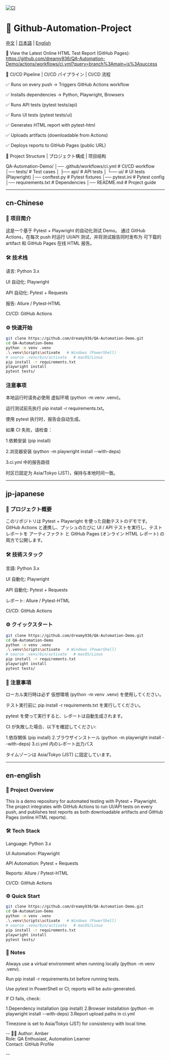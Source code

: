 [![CI](https://github.com/dreamy936/QA-Automation-Demo/actions/workflows/ci.yml/badge.svg?branch=main)](https://github.com/dreamy936/QA-Automation-Demo/actions/workflows/ci.yml)

# 🚀 Github-Automation-Project

[中文](#cn-chinese) | [日本語](#jp-japanese) | [English](#en-english)

🔗 View the Latest Online HTML Test Report (GitHub Pages):
https://github.com/dreamy936/QA-Automation-Demo/actions/workflows/ci.yml?query=branch%3Amain+is%3Asuccess


🚀 CI/CD Pipeline | CI/CD パイプライン | CI/CD 流程

✅ Runs on every push → Triggers GitHub Actions workflow

✅ Installs dependencies → Python, Playwright, Browsers

✅ Runs API tests (pytest tests/api)

✅ Runs UI tests (pytest tests/ui)

✅ Generates HTML report with pytest-html

✅ Uploads artifacts (downloadable from Actions)

✅ Deploys reports to GitHub Pages (public URL)



📂 Project Structure | プロジェクト構成 | 项目结构

QA-Automation-Demo/
│── .github/workflows/ci.yml     # CI/CD workflow
│── tests/                       # Test cases
│    ├── api/                    # API tests
│    └── ui/                     # UI tests (Playwright)
│── conftest.py                  # Pytest fixtures
│── pytest.ini                   # Pytest config
│── requirements.txt             # Dependencies
│── README.md                    # Project guide



---

## cn-Chinese

### 📖 项目简介

这是一个基于 Pytest + Playwright 的自动化测试 Demo。
通过 GitHub Actions，在每次 push 时运行 UI/API 测试，并将测试报告同时发布为 可下载的 artifact 和 GitHub Pages 在线 HTML 报告。


### 🛠 技术栈
语言: Python 3.x

UI 自动化: Playwright

API 自动化: Pytest + Requests

报告: Allure / Pytest-HTML

CI/CD: GitHub Actions

### ⚙️ 快速开始
```bash
git clone https://github.com/dreamy936/QA-Automation-Demo.git
cd QA-Automation-Demo
python -m venv .venv
.\.venv\Scripts\activate   # Windows (PowerShell)
# source .venv/bin/activate   # macOS/Linux
pip install -r requirements.txt
playwright install
pytest tests/
```

### 注意事项
本地运行时请务必使用 虚拟环境 (python -m venv .venv)。

运行测试前先执行 pip install -r requirements.txt。

使用 pytest 执行时，报告会自动生成。

如果 CI 失败，请检查：

1.依赖安装 (pip install)

2.浏览器安装 (python -m playwright install --with-deps)

3.ci.yml 中的报告路径

时区已固定为 Asia/Tokyo (JST)，保持与本地时间一致。


---

## jp-japanese

### 📖 プロジェクト概要

このリポジトリは Pytest + Playwright を使った自動テストのデモです。
GitHub Actions と連携し、プッシュのたびに UI / API テストを実行し、テストレポートを アーティファクト と GitHub Pages (オンライン HTML レポート) の両方で公開します。

### 🛠 技術スタック

言語: Python 3.x

UI 自動化: Playwright

API 自動化: Pytest + Requests

レポート: Allure / Pytest-HTML

CI/CD: GitHub Actions

### ⚙️ クイックスタート
```bash
git clone https://github.com/dreamy936/QA-Automation-Demo.git
cd QA-Automation-Demo
python -m venv .venv
.\.venv\Scripts\activate   # Windows (PowerShell)
# source .venv/bin/activate   # macOS/Linux
pip install -r requirements.txt
playwright install
pytest tests/
```


### 📝  注意事項
ローカル実行時は必ず 仮想環境 (python -m venv .venv) を使用してください。

テスト実行前に pip install -r requirements.txt を実行してください。

pytest を使って実行すると、レポートは自動生成されます。

CI が失敗した場合、以下を確認してください:

1.依存関係 (pip install)
2.ブラウザインストール (python -m playwright install --with-deps)
3.ci.yml 内のレポート出力パス

タイムゾーンは Asia/Tokyo (JST) に固定しています。

---

## en-english

### 📖 Project Overview

This is a demo repository for automated testing with Pytest + Playwright.
The project integrates with GitHub Actions to run UI/API tests on every push, and publishes test reports as both downloadable artifacts and GitHub Pages (online HTML reports).

### 🛠 Tech Stack

Language: Python 3.x

UI Automation: Playwright

API Automation: Pytest + Requests

Reports: Allure / Pytest-HTML

CI/CD: GitHub Actions

### ⚙️ Quick Start
```bash
git clone https://github.com/dreamy936/QA-Automation-Demo.git
cd QA-Automation-Demo
python -m venv .venv
.\.venv\Scripts\activate   # Windows (PowerShell)
# source .venv/bin/activate   # macOS/Linux
pip install -r requirements.txt
playwright install
pytest tests/
```


###  📝 Notes
Always use a virtual environment when running locally (python -m venv .venv).

Run pip install -r requirements.txt before running tests.

Use pytest in PowerShell or CI; reports will be auto-generated.

If CI fails, check:

1.Dependency installation (pip install)
2.Browser installation (python -m playwright install --with-deps)
3.Report upload paths in ci.yml

Timezone is set to Asia/Tokyo (JST) for consistency with local time.

--
👩‍💻 Author: Amber  
Role: QA Enthusiast, Automation Learner  
Contact: GitHub Profile  

--

